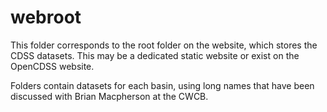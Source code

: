 # webroot #

This folder corresponds to the root folder on the website,
which stores the CDSS datasets. 
This may be a dedicated static website or exist on the OpenCDSS website.

Folders contain datasets for each basin, using long names that have been discussed with
Brian Macpherson at the CWCB.
